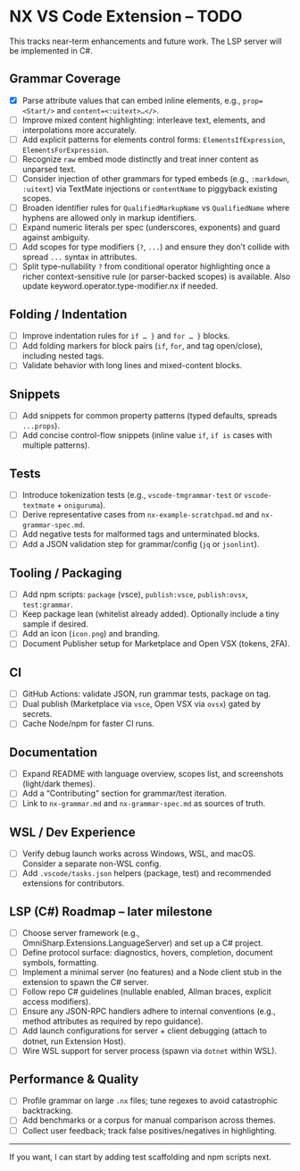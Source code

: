 # NX VS Code Extension – TODO

This tracks near-term enhancements and future work. The LSP server will be implemented in C#.

## Grammar Coverage
- [x] Parse attribute values that can embed inline elements, e.g., `prop=<Start/>` and `content=<:uitext>…</>`.
- [ ] Improve mixed content highlighting: interleave text, elements, and interpolations more accurately.
- [ ] Add explicit patterns for elements control forms: `ElementsIfExpression`, `ElementsForExpression`.
- [ ] Recognize `raw` embed mode distinctly and treat inner content as unparsed text.
- [ ] Consider injection of other grammars for typed embeds (e.g., `:markdown`, `:uitext`) via TextMate injections or `contentName` to piggyback existing scopes.
- [ ] Broaden identifier rules for `QualifiedMarkupName` vs `QualifiedName` where hyphens are allowed only in markup identifiers.
- [ ] Expand numeric literals per spec (underscores, exponents) and guard against ambiguity.
- [ ] Add scopes for type modifiers (`?`, `...`) and ensure they don’t collide with spread `...` syntax in attributes.
- [ ] Split type-nullability `?` from conditional operator highlighting once a richer context-sensitive rule (or parser-backed scopes) is available. Also update keyword.operator.type-modifier.nx if needed.

## Folding / Indentation
- [ ] Improve indentation rules for `if … }` and `for … }` blocks.
- [ ] Add folding markers for block pairs (`if`, `for`, and tag open/close), including nested tags.
- [ ] Validate behavior with long lines and mixed-content blocks.

## Snippets
- [ ] Add snippets for common property patterns (typed defaults, spreads `...props`).
- [ ] Add concise control-flow snippets (inline value `if`, `if is` cases with multiple patterns).

## Tests
- [ ] Introduce tokenization tests (e.g., `vscode-tmgrammar-test` or `vscode-textmate` + `oniguruma`).
- [ ] Derive representative cases from `nx-example-scratchpad.md` and `nx-grammar-spec.md`.
- [ ] Add negative tests for malformed tags and unterminated blocks.
- [ ] Add a JSON validation step for grammar/config (`jq` or `jsonlint`).

## Tooling / Packaging
- [ ] Add npm scripts: `package` (vsce), `publish:vsce`, `publish:ovsx`, `test:grammar`.
- [ ] Keep package lean (whitelist already added). Optionally include a tiny sample if desired.
- [ ] Add an icon (`icon.png`) and branding.
- [ ] Document Publisher setup for Marketplace and Open VSX (tokens, 2FA).

## CI
- [ ] GitHub Actions: validate JSON, run grammar tests, package on tag.
- [ ] Dual publish (Marketplace via `vsce`, Open VSX via `ovsx`) gated by secrets.
- [ ] Cache Node/npm for faster CI runs.

## Documentation
- [ ] Expand README with language overview, scopes list, and screenshots (light/dark themes).
- [ ] Add a “Contributing” section for grammar/test iteration.
- [ ] Link to `nx-grammar.md` and `nx-grammar-spec.md` as sources of truth.

## WSL / Dev Experience
- [ ] Verify debug launch works across Windows, WSL, and macOS. Consider a separate non-WSL config.
- [ ] Add `.vscode/tasks.json` helpers (package, test) and recommended extensions for contributors.

## LSP (C#) Roadmap – later milestone
- [ ] Choose server framework (e.g., OmniSharp.Extensions.LanguageServer) and set up a C# project.
- [ ] Define protocol surface: diagnostics, hovers, completion, document symbols, formatting.
- [ ] Implement a minimal server (no features) and a Node client stub in the extension to spawn the C# server.
- [ ] Follow repo C# guidelines (nullable enabled, Allman braces, explicit access modifiers).
- [ ] Ensure any JSON-RPC handlers adhere to internal conventions (e.g., method attributes as required by repo guidance).
- [ ] Add launch configurations for server + client debugging (attach to dotnet, run Extension Host).
- [ ] Wire WSL support for server process (spawn via `dotnet` within WSL).

## Performance & Quality
- [ ] Profile grammar on large `.nx` files; tune regexes to avoid catastrophic backtracking.
- [ ] Add benchmarks or a corpus for manual comparison across themes.
- [ ] Collect user feedback; track false positives/negatives in highlighting.

---

If you want, I can start by adding test scaffolding and npm scripts next.
